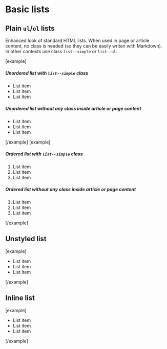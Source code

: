 Basic lists
===========

## Plain <code>ul</code>/<code>ol</code> lists

Enhanced look of standard HTML lists. When used in page or article content, no class is needed (so they can be easily writen with Markdown). In other contexts use class <code>list--simple</code> or <code>list--ul</code>.

[example]
<h5>Unordered list with <code>list--simple</code> class</h5>
<ul class="list--simple">
	<li>List item</li>
	<li>List item</li>
	<li>List item</li>
</ul>
<div class="article__body" style="max-width:auto;">
	<h5>Unordered list without any class inside article or page content</h5>
	<ul class="list--simple">
		<li>List item</li>
		<li>List item</li>
		<li>List item</li>
	</ul>
</div>
[/example]
[example]
<h5>Ordered list with <code>list--simple</code> class</h5>
<ol class="list--simple">
	<li>List item</li>
	<li>List item</li>
	<li>List item</li>
</ol>
<div class="article__body" style="max-width:auto;">
	<h5>Ordered list without any class inside article or page content</h5>
	<ol class="list--simple">
		<li>List item</li>
		<li>List item</li>
		<li>List item</li>
	</ol>
</div>
[/example]

## Unstyled list

[example]
<ul class="list-unstyled">
	<li>List item</li>
	<li>List item</li>
	<li>List item</li>
</ul>
[/example]

## Inline list

[example]
<ul class="list-inline">
	<li class="list-inline-item">List item</li>
	<li class="list-inline-item">List item</li>
	<li class="list-inline-item">List item</li>
</ul>
[/example]